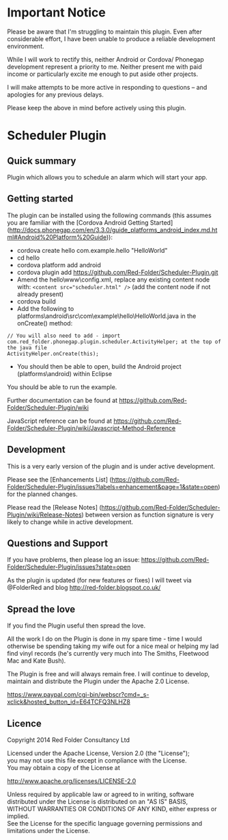 # Important Notice
Please be aware that I'm struggling to maintain this plugin.  Even after considerable effort, I have been unable to produce a reliable development environment.

While I will work to rectify this, neither Android or Cordova/ Phonegap development represent a priority to me.  Neither present me with paid income or particularly excite me enough to put aside other projects.

I will make attempts to be more active in responding to questions – and apologies for any previous delays.

Please keep the above in mind before actively using this plugin.

# Scheduler Plugin

## Quick summary
Plugin which allows you to schedule an alarm which will start your app.
 
## Getting started
The plugin can be installed using the following commands (this assumes you are familiar with the [Cordova Android Getting Started] (http://docs.phonegap.com/en/3.3.0/guide_platforms_android_index.md.html#Android%20Platform%20Guide)):

* cordova create hello com.example.hello "HelloWorld"
* cd hello
* cordova platform add android
* cordova plugin add https://github.com/Red-Folder/Scheduler-Plugin.git
* Amend the hello\www\config.xml, replace any existing content node with: `<content src="scheduler.html" />` (add the content node if not already present)
* cordova build
* Add the following to platforms\android\src\com\example\hello\HelloWorld.java in the onCreate() method:
```
// You will also need to add - import com.red_folder.phonegap.plugin.scheduler.ActivityHelper; at the top of the java file
ActivityHelper.onCreate(this);
```
* You should then be able to open, build the Android project (platforms\android) within Eclipse

You should be able to run the example.

Further documentation can be found at https://github.com/Red-Folder/Scheduler-Plugin/wiki

JavaScript reference can be found at https://github.com/Red-Folder/Scheduler-Plugin/wiki/Javascript-Method-Reference

## Development
This is a very early version of the plugin and is under active development.

Please see the [Enhancements List] (https://github.com/Red-Folder/Scheduler-Plugin/issues?labels=enhancement&page=1&state=open) for the planned changes. 

Please read the [Release Notes] (https://github.com/Red-Folder/Scheduler-Plugin/wiki/Release-Notes) between version as function signature is very likely to change while in active development.

## Questions and Support
If you have problems, then please log an issue: https://github.com/Red-Folder/Scheduler-Plugin/issues?state=open

As the plugin is updated (for new features or fixes) I will tweet via @FolderRed and blog http://red-folder.blogspot.co.uk/

## Spread the love

If you find the Plugin useful then spread the love.

All the work I do on the Plugin is done in my spare time - time I would otherwise be spending taking my wife out for a nice meal or helping my lad find vinyl records (he's currently very much into The Smiths, Fleetwood Mac and Kate Bush).

The Plugin is free and will always remain free. I will continue to develop, maintain and distribute the Plugin under the Apache 2.0 License.

https://www.paypal.com/cgi-bin/webscr?cmd=_s-xclick&hosted_button_id=E64TCFQ3NLHZ8

## Licence
Copyright 2014 Red Folder Consultancy Ltd
    
Licensed under the Apache License, Version 2.0 (the "License");   
you may not use this file except in compliance with the License.   
You may obtain a copy of the License at       
  
http://www.apache.org/licenses/LICENSE-2.0   
 
Unless required by applicable law or agreed to in writing, software   
distributed under the License is distributed on an "AS IS" BASIS,   
WITHOUT WARRANTIES OR CONDITIONS OF ANY KIND, either express or implied.   
See the License for the specific language governing permissions and   
limitations under the License.
